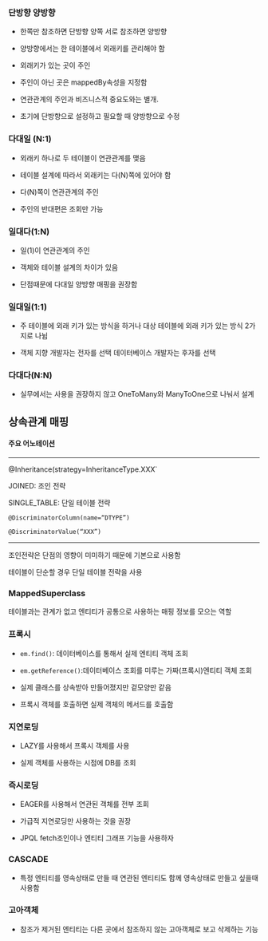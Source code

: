 
### 단방향 양방향
* 한쪽만 참조하면 단방향 양쪽 서로 참조하면 양방향

* 양방향에서는 한 테이블에서 외래키를 관리해야 함

* 외래키가 있는 곳이 주인

* 주인이 아닌 곳은 mappedBy속성을 지정함

* 연관관계의 주인과 비즈니스적 중요도와는 별개.

* 초기에 단방향으로 설정하고 필요할 때 양방향으로 수정

### 다대일 (N:1)

* 외래키 하나로 두 테이블이 연관관계를 맺음

* 테이블 설계에 따라서 외래키는 다(N)쪽에 있어야 함

* 다(N)쪽이 연관관계의 주인

* 주인의 반대편은 조회만 가능

### 일대다(1:N)

* 일(1)이 연관관계의 주인

* 객체와 테이블 설계의 차이가 있음

* 단점때문에 다대일 양방향 매핑을 권장함

### 일대일(1:1)

* 주 테이블에 외래 키가 있는 방식을 하거나 대상 테이블에 외래 키가 있는 방식 2가지로 나뉨

* 객체 지향 개발자는 전자를 선택 데이터베이스 개발자는 후자를 선택

### 다대다(N:N)

* 실무에서는 사용을 권장하지 않고 OneToMany와 ManyToOne으로 나눠서 설계

## 상속관계 매핑
#### 주요 어노테이션
***
@Inheritance(strategy=InheritanceType.XXX`

JOINED: 조인 전략

SINGLE_TABLE: 단일 테이블 전략

`@DiscriminatorColumn(name=“DTYPE”)`

`@DiscriminatorValue(“XXX”)`
***

조인전략은 단점의 영향이 미미하기 때문에 기본으로 사용함

테이블이 단순할 경우 단일 테이블 전략을 사용

### MappedSuperclass

테이블과는 관계가 없고 엔티티가 공통으로 사용하는 매핑 정보를 모으는 역할

### 프록시

* `em.find()`: 데이터베이스를 통해서 실제 엔티티 객체 조회

* `em.getReference()`:데이터베이스 조회를 미루는 가짜(프록시)엔티티 객체 조회

* 실제 클래스를 상속받아 만들어졌지만 겉모양만 같음

* 프록시 객체를 호출하면 실제 객체의 메서드를 호출함



### 지연로딩

* LAZY를 사용해서 프록시 객체를 사용

* 실제 객체를 사용하는 시점에 DB를 조회

### 즉시로딩

* EAGER를 사용해서 연관된 객체를 전부 조회

* 가급적 지연로딩만 사용하는 것을 권장

* JPQL fetch조인이나 엔티티 그래프 기능을 사용하자

### CASCADE

* 특정 엔티티를 영속상태로 만들 때 연관된 엔티티도 함께 영속상태로 만들고 싶을때 사용함

### 고아객체

* 참조가 제거된 엔티티는 다른 곳에서 참조하지 않는 고아객체로 보고 삭제하는 기능